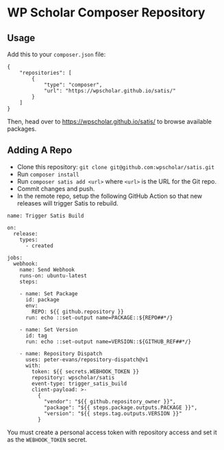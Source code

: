 # WP Scholar Composer Repository

## Usage

Add this to your `composer.json` file:

```
{
	"repositories": [
		{
			"type": "composer",
			"url": "https://wpscholar.github.io/satis/"
		}
	]
}
```

Then, head over to https://wpscholar.github.io/satis/ to browse available packages.

## Adding A Repo

- Clone this repository: `git clone git@github.com:wpscholar/satis.git`
- Run `composer install`
- Run `composer satis add <url>` where `<url>` is the URL for the Git repo.
- Commit changes and push.
- In the remote repo, setup the following GitHub Action so that new releases will trigger Satis to rebuild.

```
name: Trigger Satis Build

on:
  release:
    types:
      - created

jobs:
  webhook:
    name: Send Webhook
    runs-on: ubuntu-latest
    steps:

    - name: Set Package
      id: package
      env:
        REPO: ${{ github.repository }}
      run: echo ::set-output name=PACKAGE::${REPO##*/}

    - name: Set Version
      id: tag
      run: echo ::set-output name=VERSION::${GITHUB_REF##*/}

    - name: Repository Dispatch
      uses: peter-evans/repository-dispatch@v1
      with:
        token: ${{ secrets.WEBHOOK_TOKEN }}
        repository: wpscholar/satis
        event-type: trigger_satis_build
        client-payload: >-
          {
            "vendor": "${{ github.repository_owner }}",
            "package": "${{ steps.package.outputs.PACKAGE }}",
            "version": "${{ steps.tag.outputs.VERSION }}"
          }

```

You must create a personal access token with repository access and set it as the `WEBHOOK_TOKEN` secret.
